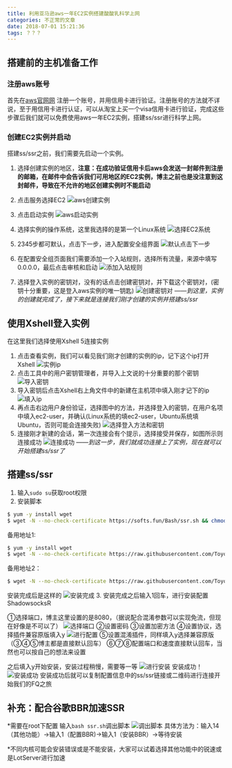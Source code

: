 ```yaml
---
title: 利用亚马逊aws一年EC2实例搭建酸酸乳科学上网
categories: 不正常的文章
date: 2018-07-01 15:21:36
tags: ？？？
---
```


## 搭建前的主机准备工作

### 注册aws账号
首先在[aws官网网](https://aws.amazon.com)
注册一个账号，并用信用卡进行验证。注册账号的方法就不详说，至于用信用卡进行认证，可以从淘宝上买一个visa信用卡进行验证，完成这些步骤后我们就可以免费使用aws一年EC2实例，搭建ss/ssr进行科学上网。

### 创建EC2实例并启动
搭建ss/ssr之前，我们需要先启动一个实例。
1. 选择创建实例的地区，**注意：在成功验证信用卡后aws会发送一封邮件到注册的邮箱，在邮件中会告诉我们可用地区的EC2实例，博主之前也是没注意到这封邮件，导致在不允许的地区创建实例时不能启动**

2. 点击服务选择EC2
![aws创建实例](https://i.loli.net/2020/03/09/7o869nKH34QjpfT.png)

3. 点击启动实例
![aws启动实例](https://i.loli.net/2020/03/09/BlbTyHwW28oqted.png)

4. 选择实例的操作系统，这里我选择的是第一个Linux系统
![选择EC2系统](https://i.loli.net/2020/03/09/Td3HWwtmQYzfC2x.png)

5. 2345步都可默认，点击下一步，进入配置安全组界面
![默认点击下一步](https://i.loli.net/2020/03/09/xLqn4TcitW13dJZ.png)

6. 在配置安全组页面我们需要添加一个入站规则，选择所有流量，来源中填写0.0.0.0，最后点击审核和启动
![添加入站规则](https://i.loli.net/2020/03/09/p32ShLE1tzk4uxU.png)

7. 选择登入实例的密钥对，没有的话点击创建密钥对，并下载这个密钥对，(密钥十分重要，这是登入aws实例的唯一钥匙)
![创建密钥对](https://i.loli.net/2020/03/09/7Bm5PjxpylLFKi3.png)
*——到这里，实例的创建就完成了，接下来就是连接我们刚才创建的实例并搭建ss/ssr*

## 使用Xshell登入实例
在这里我们选择使用Xshell 5连接实例
1. 点击查看实例，我们可以看见我们刚才创建的实例的ip，记下这个ip打开Xshell
![实例ip](https://i.loli.net/2020/03/09/Ymr1MnfOw8XB4Jx.png)
2. 点击工具中的用户密钥管理者，并导入上文说的十分重要的那个密钥
![导入密钥](https://i.loli.net/2020/03/09/t8VCA9bjwUJgK5G.png)
3. 导入密钥后点击Xshell右上角文件中的新建在主机项中填入刚才记下的ip
![填入ip](https://i.loli.net/2020/03/09/FIwq3plSZLVBvcx.png)
4. 再点击右边用户身份验证，选择图中的方法，并选择登入的密钥，在用户名项中填入ec2-user，并确认(Linux系统的填ec2-user，Ubuntu系统填Ubuntu，否则可能会连接失败)
![选择登入方法和密钥](https://i.loli.net/2020/03/09/8kRVorWCpzGZSPX.png)
5. 连接刚才新建的会话，第一次连接会有个提示，选择接受并保存，如图所示则连接成功
![连接成功](https://i.loli.net/2020/03/09/rpmBA9TidQa1vbz.png)
*——到这一步，我们就成功连接上了实例，现在就可以开始搭建ss/ssr了*

## 搭建ss/ssr
1. 输入```sudo su```获取root权限
2. 安装脚本
```bash
$ yum -y install wget
$ wget -N --no-check-certificate https://softs.fun/Bash/ssr.sh && chmod +x ssr.sh && sudo bash ssr.sh
```
备用地址1:
```bash
$ yum -y install wget
$ wget -N --no-check-certificate https://raw.githubusercontent.com/ToyoDAdoubi/doubi/master/ssr.sh && chmod +x ssr.sh && sudo bash ssr.sh
```
备用地址2：
```bash
$ wget -N --no-check-certificate https://raw.githubusercontent.com/ToyoDAdoubi/doubi/master/ssrmu.sh && chmod +x ssrmu.sh && bash ssrmu.sh
```
安装完成后是这样的
![安装完成](https://i.loli.net/2020/03/09/MquXNHZ3vcwjAsV.png)
3. 安装完成之后输入1回车，进行安装配置ShadowsocksR

①选择端口，博主这里设置的是8080，（据说配合混淆参数可以实现免流，但现在好像是不可以了）
![选择端口](https://i.loli.net/2020/03/09/jvRr4lx1qCtsaZA.png)
②设置密码
③设置加密方法
④设置协议，选择插件兼容原版填入y
![进行配置](https://i.loli.net/2020/03/09/JsV81SMkQr6jZuX.png)
⑤设置混淆插件，同样填入y选择兼容原版（③④⑤博主都是直接默认回车）
⑥⑦⑧配置端口和速度直接默认回车，当然也可以按自己的想法来设置

之后填入y开始安装，安装过程稍慢，需要等一等
![进行安装](https://i.loli.net/2020/03/09/DRO8EugFMqNsf7e.png)
安装成功！
![安装成功](https://i.loli.net/2020/03/09/gHDKkfMOTW7cyQt.png)
安装成功后就可以复制配置信息中的ss/ssr链接或二维码进行连接开始我们的FQ之旅

## 补充：配合谷歌BBR加速SSR
*需要在root下配置
输入```bash ssr.sh```调出脚本
![调出脚本](https://i.loli.net/2020/03/09/5PUBk2Og84Ryl1I.png)
具体方法为：输入14（其他功能）→输入1（配置BBR)→输入1（安装BBR）→等待安装

*不同内核可能会安装错误或是不能安装，大家可以试着选择其他功能中的锐速或是LotServer进行加速
